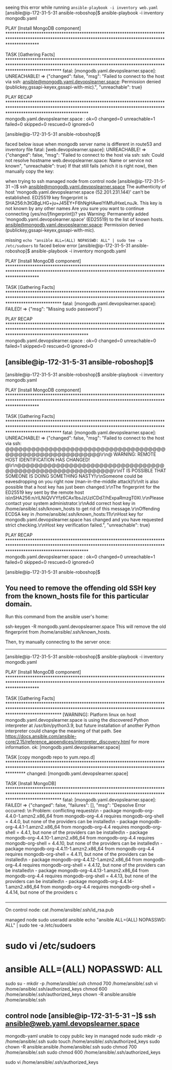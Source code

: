 seeing this error while running `ansible-playbook -i inventory web.yaml`
[ansible@ip-172-31-5-31 ansible-roboshop]$ ansible-playbook -i inventory mongodb.yaml 

PLAY [Install MongoDB component] *************************************************************************************************************************************************************

TASK [Gathering Facts] ***********************************************************************************************************************************************************************
fatal: [mongodb.yaml.devopslearner.space]: UNREACHABLE! => {"changed": false, "msg": "Failed to connect to the host via ssh: ansible@mongodb.yaml.devopslearner.space: Permission denied (publickey,gssapi-keyex,gssapi-with-mic).", "unreachable": true}

PLAY RECAP ***********************************************************************************************************************************************************************************
mongodb.yaml.devopslearner.space : ok=0    changed=0    unreachable=1    failed=0    skipped=0    rescued=0    ignored=0   

[ansible@ip-172-31-5-31 ansible-roboshop]$ 


faced below issue when mongodb server name is different in route53 and inventory file
fatal: [web.devopslearner.space]: UNREACHABLE! => {"changed": false, "msg": "Failed to connect to the host via ssh: ssh: Could not resolve hostname web.devopslearner.space: Name or service not known", "unreachable": true}
If that still fails (which it is right now), then manually copy the key:


when trying to ssh managed node from control node
[ansible@ip-172-31-5-31 ~]$ ssh ansible@mongodb.yaml.devopslearner.space
The authenticity of host 'mongodb.yaml.devopslearner.space (52.201.231.144)' can't be established.
ED25519 key fingerprint is SHA256:h3tGBgLHG+ju+J45EY+F6hNgHAwelYiMfuIHxeLnuJk.
This key is not known by any other names
Are you sure you want to continue connecting (yes/no/[fingerprint])? yes
Warning: Permanently added 'mongodb.yaml.devopslearner.space' (ED25519) to the list of known hosts.
ansible@mongodb.yaml.devopslearner.space: Permission denied (publickey,gssapi-keyex,gssapi-with-mic).


missing `echo "ansible ALL=(ALL) NOPASSWD: ALL" | sudo tee -a /etc/sudoers` to faced below error
[ansible@ip-172-31-5-31 ansible-roboshop]$ ansible-playbook -i inventory mongodb.yaml 

PLAY [Install MongoDB component] *************************************************************************************************************************************************************

TASK [Gathering Facts] ***********************************************************************************************************************************************************************
fatal: [mongodb.yaml.devopslearner.space]: FAILED! => {"msg": "Missing sudo password"}

PLAY RECAP ***********************************************************************************************************************************************************************************
mongodb.yaml.devopslearner.space : ok=0    changed=0    unreachable=0    failed=1    skipped=0    rescued=0    ignored=0   

[ansible@ip-172-31-5-31 ansible-roboshop]$ 
-----

[ansible@ip-172-31-5-31 ansible-roboshop]$ ansible-playbook -i inventory mongodb.yaml  

PLAY [Install MongoDB component] *************************************************************************************************************************************************************

TASK [Gathering Facts] ***********************************************************************************************************************************************************************
fatal: [mongodb.yaml.devopslearner.space]: UNREACHABLE! => {"changed": false, "msg": "Failed to connect to the host via ssh: @@@@@@@@@@@@@@@@@@@@@@@@@@@@@@@@@@@@@@@@@@@@@@@@@@@@@@@@@@@\r\n@    WARNING: REMOTE HOST IDENTIFICATION HAS CHANGED!     @\r\n@@@@@@@@@@@@@@@@@@@@@@@@@@@@@@@@@@@@@@@@@@@@@@@@@@@@@@@@@@@\r\nIT IS POSSIBLE THAT SOMEONE IS DOING SOMETHING NASTY!\r\nSomeone could be eavesdropping on you right now (man-in-the-middle attack)!\r\nIt is also possible that a host key has just been changed.\r\nThe fingerprint for the ED25519 key sent by the remote host is\nSHA256:n/rILNiQVVYfz6CAx1bsJzUzlCDd7/hExpaRmzgT0XI.\r\nPlease contact your system administrator.\r\nAdd correct host key in /home/ansible/.ssh/known_hosts to get rid of this message.\r\nOffending ECDSA key in /home/ansible/.ssh/known_hosts:11\r\nHost key for mongodb.yaml.devopslearner.space has changed and you have requested strict checking.\r\nHost key verification failed.", "unreachable": true}

PLAY RECAP ***********************************************************************************************************************************************************************************
mongodb.yaml.devopslearner.space : ok=0    changed=0    unreachable=1    failed=0    skipped=0    rescued=0    ignored=0   

[ansible@ip-172-31-5-31 ansible-roboshop]$ 

## You need to remove the offending old SSH key from the known_hosts file for this particular domain.

Run this command from the ansible user's home:

ssh-keygen -R mongodb.yaml.devopslearner.space
This will remove the old fingerprint from /home/ansible/.ssh/known_hosts.

Then, try manually connecting to the server once:



----


[ansible@ip-172-31-5-31 ansible-roboshop]$ ansible-playbook -i inventory mongodb.yaml  

PLAY [Install MongoDB component] *************************************************************************************************************************************************************

TASK [Gathering Facts] ***********************************************************************************************************************************************************************
[WARNING]: Platform linux on host mongodb.yaml.devopslearner.space is using the discovered Python interpreter at /usr/bin/python3.9, but future installation of another Python interpreter
could change the meaning of that path. See https://docs.ansible.com/ansible-core/2.15/reference_appendices/interpreter_discovery.html for more information.
ok: [mongodb.yaml.devopslearner.space]

TASK [copy mongodb repo to yum.repo.d] *******************************************************************************************************************************************************
changed: [mongodb.yaml.devopslearner.space]

TASK [Install MongoDB] ***********************************************************************************************************************************************************************
fatal: [mongodb.yaml.devopslearner.space]: FAILED! => {"changed": false, "failures": [], "msg": "Depsolve Error occurred: \n Problem: conflicting requests\n  - package mongodb-org-4.4.0-1.amzn2.x86_64 from mongodb-org-4.4 requires mongodb-org-shell = 4.4.0, but none of the providers can be installed\n  - package mongodb-org-4.4.1-1.amzn2.x86_64 from mongodb-org-4.4 requires mongodb-org-shell = 4.4.1, but none of the providers can be installed\n  - package mongodb-org-4.4.10-1.amzn2.x86_64 from mongodb-org-4.4 requires mongodb-org-shell = 4.4.10, but none of the providers can be installed\n  - package mongodb-org-4.4.11-1.amzn2.x86_64 from mongodb-org-4.4 requires mongodb-org-shell = 4.4.11, but none of the providers can be installed\n  - package mongodb-org-4.4.12-1.amzn2.x86_64 from mongodb-org-4.4 requires mongodb-org-shell = 4.4.12, but none of the providers can be installed\n  - package mongodb-org-4.4.13-1.amzn2.x86_64 from mongodb-org-4.4 requires mongodb-org-shell = 4.4.13, but none of the providers can be installed\n  - package mongodb-org-4.4.14-1.amzn2.x86_64 from mongodb-org-4.4 requires mongodb-org-shell = 4.4.14, but none of the providers c

###





-----

On control node:
cat /home/ansible/.ssh/id_rsa.pub


managed node
sudo useradd ansible
echo "ansible ALL=(ALL) NOPASSWD: ALL" | sudo tee -a /etc/sudoers

# sudo vi /etc/sudoers
# ansible ALL=(ALL) NOPASSWD: ALL


sudo su -
mkdir -p /home/ansible/.ssh
chmod 700 /home/ansible/.ssh
vi /home/ansible/.ssh/authorized_keys
chmod 600 /home/ansible/.ssh/authorized_keys
chown -R ansible:ansible /home/ansible/.ssh


control node
[ansible@ip-172-31-5-31 ~]$ ssh ansible@web.yaml.devopslearner.space
-----

mongodb-yaml
unable to copy public key in managed node
sudo mkdir -p /home/ansible/.ssh
sudo touch /home/ansible/.ssh/authorized_keys
sudo chown -R ansible:ansible /home/ansible/.ssh
sudo chmod 700 /home/ansible/.ssh
sudo chmod 600 /home/ansible/.ssh/authorized_keys

sudo vi /home/ansible/.ssh/authorized_keys